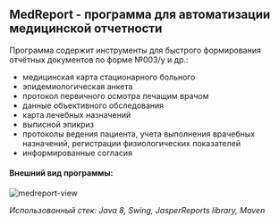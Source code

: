 ## MedReport - программа для автоматизации медицинской отчетности
Программа содержит инструменты для быстрого формирования отчётных документов по форме №003/у и др.: 
 - медицинская карта стационарного больного
 - эпидемиологическая анкета
 - протокол первичного осмотра лечащим врачом
 - данные объективного обследования
 - карта лечебных назначений
 - выписной эпикриз
 - протоколы ведения пациента, учета выполнения врачебных назначений, регистрации физиологических показателей
 - информированные согласия

#### Внешний вид программы:
![medreport-view](https://github.com/arsenigv/MedReport/assets/121340672/df262cfe-dffe-45fa-93db-338137266faf)

_Использованный стек: Java 8, Swing, JasperReports library, Maven_
